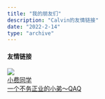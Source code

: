 ```yaml
---
title: "我的朋友们"
description: "Calvin的友情链接" 
date: "2022-2-14"
type: "archive"
---
```


<div class="sidebar-block">
  <h4 class="sidebar-title">友情链接</h4>
  <div class="frienddiv">
    <div class="frienddivleft">
      <img class="myfriend" src="https://data323.oss-cn-hongkong.aliyuncs.com/xf2021/2021/11/c95ea408ac395e3344f56b21a0482779-96x96.jpg">
    </div>
    <div class="frienddivright">
      <a target="_blank" href="https://xf2021.com/" title="小费同学" class="friendurl">小费同学<br><span class="link-description">一个不务正业的小弟～QAQ</span></a>
    </div>
  </div>
  
</div>
